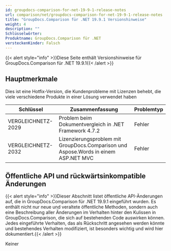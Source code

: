 ```yaml
---
id: groupdocs-comparison-for-net-19-9-1-release-notes
url: comparison/net/groupdocs-comparison-for-net-19-9-1-release-notes
title: "GroupDocs.Comparison für .NET 19.9.1 Versionshinweise"
weight: 4
description: ""
Schlüsselwörter:
Produktname: GroupDocs.Comparison für .NET
versteckenKinder: Falsch
---
```

{{< alert style="info" >}}Diese Seite enthält Versionshinweise für GroupDocs.Comparison für .NET 19.9.1{{< /alert >}}

## Hauptmerkmale

Dies ist eine Hotfix-Version, die Kundenprobleme mit Lizenzen behebt, die viele verschiedene Produkte in einer Lösung verwendet haben

| Schlüssel | Zusammenfassung | Problemtyp |
| --- | --- | --- |
| VERGLEICHNETZ-2029 | Problem beim Dokumentvergleich in .NET Framework 4.7.2 | Fehler |
| VERGLEICHNETZ-2032 | Lizenzierungsproblem mit GroupDocs.Comparison und Aspose.Words in einem ASP.NET MVC | Fehler |

## Öffentliche API und rückwärtsinkompatible Änderungen

{{< alert style="info" >}}Dieser Abschnitt listet öffentliche API-Änderungen auf, die in GroupDocs.Comparison für .NET 19.9.1 eingeführt wurden. Es enthält nicht nur neue und veraltete öffentliche Methoden, sondern auch eine Beschreibung aller Änderungen im Verhalten hinter den Kulissen in GroupDocs.Comparison, die sich auf bestehenden Code auswirken können. Jedes eingeführte Verhalten, das als Rückschritt angesehen werden könnte und bestehendes Verhalten modifiziert, ist besonders wichtig und wird hier dokumentiert.{{< /alert >}}

Keiner

